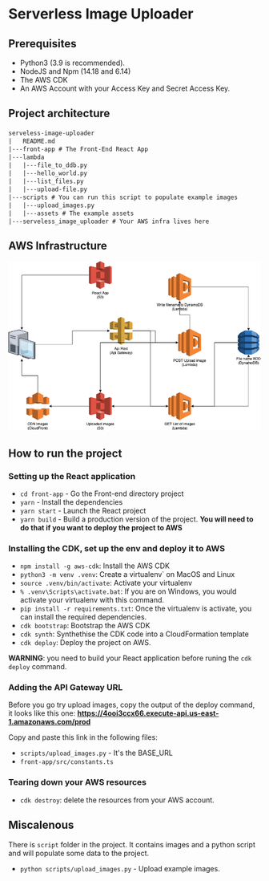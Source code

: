 # Serverless Image Uploader

## Prerequisites

- Python3 (3.9 is recommended).
- NodeJS and Npm (14.18 and 6.14)
- The AWS CDK
- An AWS Account with your Access Key and Secret Access Key.


## Project architecture

```
serveless-image-uploader
|   README.md
|---front-app # The Front-End React App
|---lambda
|   |---file_to_ddb.py
|   |---hello_world.py
|   |---list_files.py
|   |---upload-file.py
|---scripts # You can run this script to populate example images
|   |---upload_images.py
|   |---assets # The example assets
|---serveless_image_uploader # Your AWS infra lives here
```


## AWS Infrastructure

![The services used for this project](./serverless-images-uploader.drawio.png)


## How to run the project

### Setting up the React application

- `cd front-app` - Go the Front-end directory project
- `yarn` - Install the dependencies
- `yarn start` - Launch the React project
- `yarn build` - Build a production version of the project. **You will need to
  do that if you want to deploy the project to AWS**


### Installing the CDK, set up the env and deploy it to AWS

- `npm install -g aws-cdk`: Install the AWS CDK
- `python3 -m venv .venv`: Create a virtualenv` on MacOS and Linux
- `source .venv/bin/activate`: Activate your virtualenv
- `% .venv\Scripts\activate.bat`: If you are on Windows, you would activate
  your virtualenv with this command.
- `pip install -r requirements.txt`: Once the virtualenv is activate, 
  you can install the required dependencies.
- `cdk bootstrap`: Bootstrap the AWS CDK
- `cdk synth`: Synthethise the CDK code into a CloudFormation template
- `cdk deploy`: Deploy the project on AWS.

**WARNING**: you need to build your React application before runing the `cdk
deploy` command.


### Adding the API Gateway URL

Before you go try upload images, copy the output of the deploy command, it
looks like this one: **https://4ooi3ccx66.execute-api.us-east-1.amazonaws.com/prod**

Copy and paste this link in the following files:
- `scripts/upload_images.py` - It's the BASE_URL
- `front-app/src/constants.ts`


### Tearing down your AWS resources

- `cdk destroy`: delete the resources from your AWS account.


## Miscalenous

There is `script` folder in the project. It contains images and a python script
and will populate some data to the project.

- `python scripts/upload_images.py` - Upload example images.

